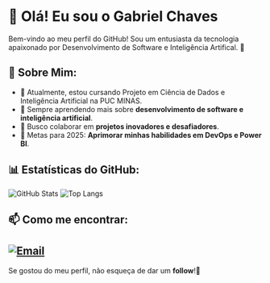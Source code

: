 # 👋 Olá! Eu sou o Gabriel Chaves

Bem-vindo ao meu perfil do GitHub! Sou um entusiasta da tecnologia apaixonado por Desenvolvimento de Software e Inteligência Artifical. 🚀

## 📌 Sobre Mim:
- 🔭 Atualmente, estou cursando Projeto em Ciência de Dados e Inteligência Artificial na PUC MINAS.
- 🌱 Sempre aprendendo mais sobre **desenvolvimento de software e inteligência artificial**.
- 👯 Busco colaborar em **projetos inovadores e desafiadores**.
- 🎯 Metas para 2025: **Aprimorar minhas habilidades em DevOps e Power BI**.

## 📊 Estatísticas do GitHub:
![GitHub Stats](https://github-readme-stats.vercel.app/api?username=GabrielChaves03&show_icons=true&theme=dark)
![Top Langs](https://github-readme-stats.vercel.app/api/top-langs/?username=GabrielChaves03&layout=compact&theme=dark)

## 📫 Como me encontrar:
[![Email](https://img.shields.io/badge/Email-gabrielchaves0308%40gmail.com-blue?style=for-the-badge&logo=gmail&logoColor=white)](mailto:gabrielchaves0308@gmail.com)
---

Se gostou do meu perfil, não esqueça de dar um **follow**!🚀
